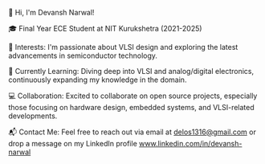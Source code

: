 👋 Hi, I'm Devansh Narwal!

🎓 Final Year ECE Student at NIT Kurukshetra (2021-2025)

👀 Interests:
I'm passionate about VLSI design and exploring the latest advancements in semiconductor technology.

🌱 Currently Learning:
Diving deep into VLSI and analog/digital electronics, continuously expanding my knowledge in the domain.

💻 Collaboration:
Excited to collaborate on open source projects, especially those focusing on hardware design, embedded systems, and VLSI-related developments.

📬 Contact Me:
Feel free to reach out via email at delos1316@gmail.com or drop a message on my LinkedIn profile www.linkedin.com/in/devansh-narwal
<!---
delosdiago/delosdiago is a ✨ special ✨ repository because its `README.md` (this file) appears on your GitHub profile.
You can click the Preview link to take a look at your changes.
--->
